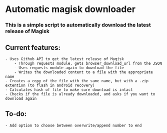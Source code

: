 # Automatic magisk downloader

<h3>This is a simple script to automatically download the latest release of Magisk</h3>

<h2>Current features:</h2>
    
    - Uses Github API to get the latest release of Magisk
        - Through requests module, gets browser_download_url from the JSON
        - Uses requests module again to download the file
        - Writes the downloaded content to a file with the appropriate name
    - Creates a copy of the file with the same name, but with a .zip extention (to flash in android recovery)
    - Calculates hash of file to make sure download is intact
    - Checks if the file is already downloaded, and asks if you want to download again
    
<h2>To-do:</h2>
    
    - Add option to choose between overwrite/append number to end
